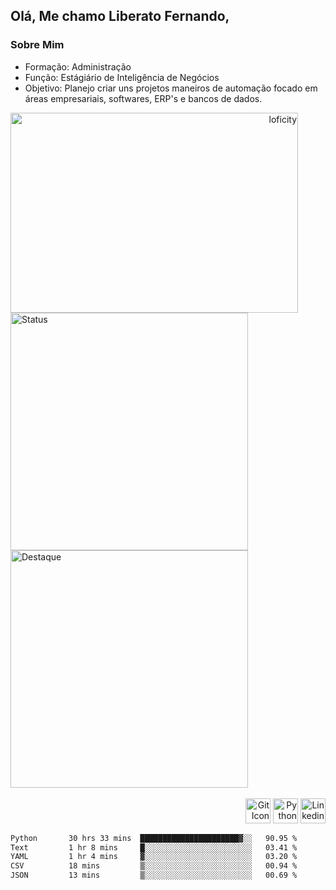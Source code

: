 ## Olá, Me chamo Liberato Fernando,

### Sobre Mim

* Formação: Administração
* Função: Estágiário de Inteligência de Negócios
* Objetivo: Planejo criar uns projetos maneiros de automação focado em áreas empresariais, softwares, ERP's e bancos de dados.

<div align="right">
  <img 
    align="left" 
    alt="loficity" 
    height="320px"
    width="460px" 
    src="https://github.com/HyunCafe/HyunCafe/raw/main/assests/loficity.gif" 
  />

  <br>

  <div style="display: inline-block; text-align: left;">
    <a href="https://github.com/anuraghazra/github-readme-stats">
    <img 
      alt="Status" 
      width="380px" 
      src="https://github-readme-stats.vercel.app/api?username=gitdionysos&show_icons=true&show_owner=true&theme=tokyonight&custom_title=Status&count_private=true" 
    />
    </a>
    <img 
      alt="Destaque" 
      width="380px" 
      src="https://github-readme-stats.vercel.app/api/pin/?username=gitdionysos&repo=my-projects&theme=tokyonight" 
    />
  </div>
</div>

<br>

<div align="right">
  <img 
    alt="Git Icon" 
    height="40" 
    width="40" 
    src="https://icongr.am/devicon/git-plain.svg?size=128&color=c1bbd3" 
  />
  <img 
    alt="Python Icon" 
    height="40" 
    width="40" 
    src="https://icongr.am/devicon/python-plain-wordmark.svg?size=128&color=c1bbd3" 
  />
  <a href="https://www.linkedin.com/in/liberatofernandoadm/">
    <img 
      alt="Linkedin Icon" 
      height="40" 
      width="40" 
      src="https://icongr.am/devicon/linkedin-plain.svg?size=128&color=c1bbd3"
    />
  </a>
</div>
<!--START_SECTION:waka-->

```txt
Python       30 hrs 33 mins  ██████████████████████▓░░   90.95 %
Text         1 hr 8 mins     █░░░░░░░░░░░░░░░░░░░░░░░░   03.41 %
YAML         1 hr 4 mins     ▓░░░░░░░░░░░░░░░░░░░░░░░░   03.20 %
CSV          18 mins         ▒░░░░░░░░░░░░░░░░░░░░░░░░   00.94 %
JSON         13 mins         ▒░░░░░░░░░░░░░░░░░░░░░░░░   00.69 %
```

<!--END_SECTION:waka-->
